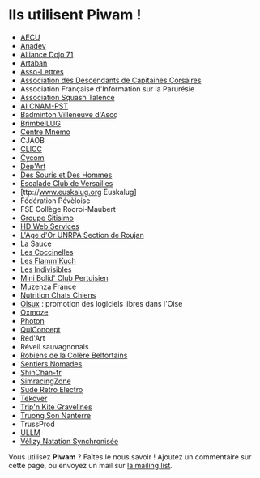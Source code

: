 # Ils utilisent Piwam ! #

  * [AECU](http://www.aecu.byethost12.com/)
  * [Anadev](http://anadev-niger.org/)
  * [Alliance Dojo 71](http://ad71.free.fr)
  * [Artaban](http://www.artaban.fr)
  * [Asso-Lettres](http://assolettres.skyrock.com)
  * [Association des Descendants de Capitaines Corsaires](http://descenda.homeip.net)
  * Association Française d'Information sur la Parurésie
  * [Association Squash Talence](http://asso.squash-talence.net)
  * [AI CNAM-PST](http://www.aipst.org)
  * [Badminton Villeneuve d'Ascq](http://www.badmintonvilleneuvedascq.fr)
  * [BrimbelLUG](http://www.brimbellug.org)
  * [Centre Mnemo](http://www.mnemo.qc.ca)
  * CJAOB
  * [CLICC](http://blog.libre.cc)
  * [Cycom](http://www.cycom.org)
  * [Dep'Art](http://www.dep-art.org/)
  * [Des Souris et Des Hommes](http://www.aucajou.com)
  * [Escalade Club de Versailles](http://ec.versailles.free.fr)
  * [ttp://www.euskalug.org Euskalug]
  * Fédération Pévèloise
  * FSE Collège Rocroi-Maubert
  * [Groupe Sitisimo](http://www.groupesitisimo.com)
  * [HD Web Services](http://www.hdweb.fr)
  * [L'Age d'Or UNRPA Section de Roujan](http://www.unrpa-roujan.fr)
  * [La Sauce](http://www.la-sauce.net)
  * [Les Coccinelles](http://www.ecole-montessori.net)
  * [Les Flamm'Kuch](http://www.flammkuch.info/)
  * [Les Indivisibles](http://www.lesindivisibles.fr)
  * [Mini Bolid' Club Pertuisien](http://www.clubmbcp.com)
  * [Muzenza France](http://www.muzenza-france.fr)
  * [Nutrition Chats Chiens](http://www.nutrition-chats-chiens.net/)
  * [Oisux](http://www.oisux.org) : promotion des logiciels libres dans l'Oise
  * [Oxmoze](http://www.oxmoze.com)
  * [Photon](http://www.photon.asso.st)
  * [QuiConcept](http://www.quiconcept.fr)
  * Red'Art
  * Réveil sauvagnonais
  * [Robiens de la Colère Belfortains](http://robiencolere90.hebergratuit.com)
  * [Sentiers Nomades](http://www.sentiersnomades.com)
  * [ShinChan-fr](http://www.shinchan.fr)
  * [SimracingZone](http://simracingzone.org)
  * [Sude Retro Electro](http://www.sudretroelectro.org)
  * [Tekover](http://www.tekover.net)
  * [Trip'n Kite Gravelines](http://www.tripnkite.com)
  * [Truong Son Nanterre](http://nanterre.thanhlong.org)
  * TrussProd
  * [ULLM](http://www.ullm.org)
  * [Vélizy Natation Synchronisée](http://www.velizynatsynchro.fr)



Vous utilisez **Piwam** ? Faîtes le nous savoir ! Ajoutez un commentaire sur cette page, ou envoyez un mail sur [la mailing list](http://groups.google.fr/group/piwam).